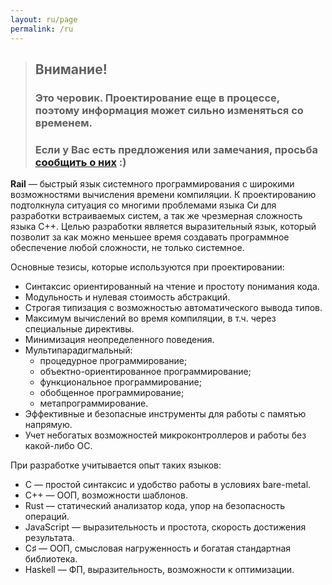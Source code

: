 ```yaml
---
layout: ru/page
permalink: /ru
---
```


> ## **Внимание!**
> ### Это черовик. Проектирование еще в процессе, поэтому информация может сильно изменяться со временем.
> ### Если у Вас есть предложения или замечания, просьба <a href="mailto:proposals@rail-lang.org">сообщить о них</a> :)

**Rail** — быстрый язык системного программирования с широкими возможностями вычисления времени компиляции. К проектированию подтолкнула ситуация со многими проблемами языка Си для разработки встраиваемых систем, а так же чрезмерная сложность языка С++. Целью разработки является выразительный язык, который позволит за как можно меньшее время создавать программное обеспечение любой сложности, не только системное.

Основные тезисы, которые используются при проектировании:
* Синтаксис ориентированный на чтение и простоту понимания кода.
* Модульность и нулевая стоимость абстракций.
* Строгая типизация с возможностью автоматического вывода типов.
* Максимум вычислений во время компиляции, в т.ч. через специальные директивы.
* Минимизация неопределенного поведения.
* Мультипарадигмальный:
  * процедурное программирование;
  * объектно-ориентированное программирование;
  * функциональное программирование;
  * обобщенное программирование;
  * метапрограммирование.
* Эффективные и безопасные инструменты для работы с памятью напрямую.
* Учет небогатых возможностей микроконтроллеров и работы без какой-либо ОС.

При разработке учитывается опыт таких языков:
* C — простой синтаксис и удобство работы в условиях bare-metal.
* C++ — ООП, возможности шаблонов.
* Rust — статический анализатор кода, упор на безопасность операций.
* JavaScript — выразительность и простота, скорость достижения результата.
* C♯ — ООП, смысловая нагруженность и богатая стандартная библиотека.
* Haskell — ФП, выразительность, возможности к оптимизации.
